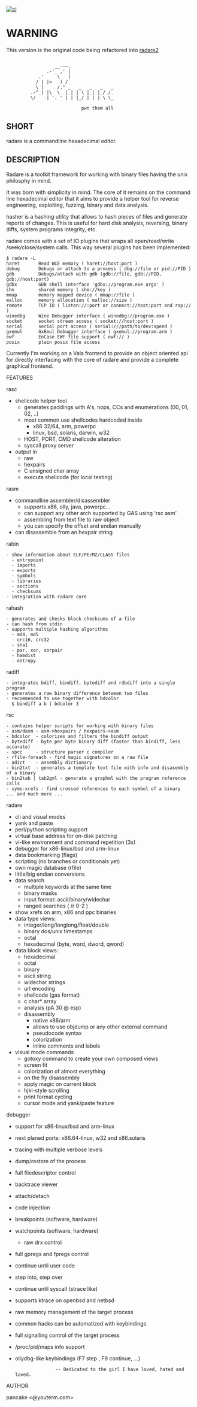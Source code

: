 [![ci](https://github.com/radareorg/radare/actions/workflows/ci.yml/badge.svg)](https://github.com/radareorg/radare/actions/workflows/ci.yml)

# WARNING

This version is the original code being refactored into [radare2](https://github.com/radareorg/radare2)

```

                  __--~.
               .-'_ ,' |
            .'     \   |
           / | |>   ) /
           \ |     /." _   _   _   _   _
         .-^_| |\  \  |_| | \ |_| |_/ /_
         \/   -| '. ' | | |_/ | | | \ \_

                            pwn them all
```

## SHORT

  radare is a commandline hexadecimal editor.


## DESCRIPTION

  Radare is a toolkit framework for working with binary files having the
  unix philosphy in mind.

  It was born with simplicity in mind. The core of it remains on the
  command line hexadecimal editor that it aims to provide a helper
  tool for reverse engineering, exploiting, fuzzing, binary and data analysis.

  hasher is a hashing utility that allows to hash pieces of files and
  generate reports of changes. This is useful for hard disk analysis,
  reversing, binary diffs, system programs integrity, etc.

  radare comes with a set of IO plugins that wraps all open/read/write
  /seek/close/system calls. This way several plugins has been implemented:

    $ radare -L
    haret       Read WCE memory ( haret://host:port )
    debug       Debugs or attach to a process ( dbg://file or pid://PID )
    gdb         Debugs/attach with gdb (gdb://file, gdb://PID, gdb://host:port)
    gdbx        GDB shell interface 'gdbx://program.exe args' )
    shm         shared memory ( shm://key )
    mmap        memory mapped device ( mmap://file )
    malloc      memory allocation ( malloc://size )
    remote      TCP IO ( listen://:port or connect://host:port and rap:// )
    winedbg     Wine Debugger interface ( winedbg://program.exe )
    socket      socket stream access ( socket://host:port )
    serial      serial port access ( serial:///path/to/dev:speed )
    gxemul      GxEmul Debugger interface ( gxemul://program.arm )
    ewf         EnCase EWF file support ( ewf:// )
    posix       plain posix file access

  Currently I'm working on a Vala frontend to provide an object oriented
  api for directly interfacing with the core of radare and provide a
  complete graphical frontend.


FEATURES

   rasc

   - shellcode helper tool
     - generates paddings with A's, nops, CCs and enumerations (00, 01, 02, ..)
     - most common use shellcodes hardcoded inside
       - x86 32/64, arm, powerpc
       - linux, bsd, solaris, darwin, w32
     - HOST, PORT, CMD shellcode alteration
     - syscall proxy server
   - output in
     - raw
     - hexpairs
     - C unsigned char array
     - execute shellcode (for local testing)


   rasm

   - commandline assembler/disassembler
     - supports x86, olly, java, powerpc...
     - can support any other arch supported by GAS using 'rsc asm'
     - assembling from text file to raw object
     - you can specify the offset and endian manually
   - can disassemble from an hexpair string


   rabin

    - show information about ELF/PE/MZ/CLASS files
      - entrypoint
      - imports
      - exports
      - symbols
      - libraries
      - sections
      - checksums
    - integration with radare core

   rahash

    - generates and checks block checksums of a file
    - can hash from stdin
    - supports multiple hashing algorithms
      - md4, md5
      - crc16, crc32
      - sha1
      - par, xor, xorpair
      - hamdist
      - entropy


   radiff 

    - integrates bdiff, bindiff, bytediff and rdbdiff into a single program
    - generates a raw binary difference between two files
    - recommended to use together with bdcolor
      $ bindiff a b | bdcolor 3


   rsc

    - contains helper scripts for working with binary files
    - asm/dasm - asm->hexpairs / hexpairs->asm
    - bdcolor  - colorizes and filters the bindiff output
    - bytediff - byte per byte binary diff (faster than bindiff, less accurate)
    - spcc     - structure parser c compiler
    - rfile-foreach - find magic signatures on a raw file
    - adict    - assembly dictionary
    - bin2txt  - generates a template text file with info and disasembly of a binary
    - bin2tab | tab2gml - generate a graphml with the program reference calls
    - syms-xrefs - find crossed references to each symbol of a binary
    ... and much more ...


   radare

   - cli and visual modes
   - yank and paste
   - perl/python scripting support
   - virtual base address for on-disk patching
   - vi-like environment and command repetition (3x)
   - debugger for x86-linux/bsd and arm-linux
   - data bookmarking (flags)
   - scripting (no branches or conditionals yet)
   - own magic database (rfile)
   - little/big endian conversions
   - data search
     - multiple keywords at the same time
     - binary masks
     - input format: ascii/binary/widechar
     - ranged searches ( /r 0-2 )
   - show xrefs on arm, x86 and ppc binaries
   - data type views:
     - integer/long/longlong/float/double
     - binary dos/unix timestamps
     - octal
     - hexadecimal (byte, word, dword, qword)
   - data block views:
     - hexadecimal
     - octal
     - binary
     - ascii string
     - widechar strings
     - url encoding
     - shellcode (gas format)
     - c char* array
     - analysis (pA 30 @ esp)
     - disassembly
       - native x86/arm
       - allows to use objdump or any other external command
       - pseudocode syntax
       - colorization
       - inline comments and labels
   - visual mode commands
     - gotoxy command to create your own composed views
     - screen fit
     - colorization of almost everything
     - on the fly disassembly
     - apply magic on current block
     - hjkl-style scrolling
     - print format cycling
     - cursor mode and yank/paste feature


  debugger

  - support for x86-linux/bsd and arm-linux
  - next planed ports: x86.64-linux, w32 and x86.solaris
  - tracing with multiple verbose levels
  - dump/restore of the process
  - full filedescriptor control
  - backtrace viewer
  - attach/detach
  - code injection
  - breakpoints (software, hardware)
  - watchpoints (software, hardware)
    - raw drx control
  - full gpregs and fpregs control
  - continue until user code
  - step into, step over
  - continue until syscall (strace like)
  - supports ktrace on openbsd and netbsd
  - raw memory management of the target process
  - common hacks can be automatized with keybindings
  - full signalling control of the target process
  - /proc/pid/maps info support
  - ollydbg-like keybindings (F7 step , F9 continue, ...)



                       -- Dedicated to the girl I have loved, hated and loved.

AUTHOR

  pancake <@youterm.com>
